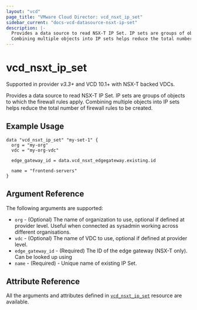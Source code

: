 ```yaml
---
layout: "vcd"
page_title: "VMware Cloud Director: vcd_nsxt_ip_set"
sidebar_current: "docs-vcd-datasource-nsxt-ip-set"
description: |-
  Provides a data source to read NSX-T IP Set. IP sets are groups of objects to which the firewall rules apply. 
  Combining multiple objects into IP sets helps reduce the total number of firewall rules to be created.
---
```


# vcd\_nsxt\_ip\_set

Supported in provider *v3.3+* and VCD 10.1+ with NSX-T backed VDCs.

Provides a data source to read NSX-T IP Set. IP sets are groups of objects to which the firewall rules apply. Combining
multiple objects into IP sets helps reduce the total number of firewall rules to be created.

## Example Usage

```hcl
data "vcd_nsxt_ip_set" "my-set-1" {
  org = "my-org"
  vdc = "my-org-vdc"

  edge_gateway_id = data.vcd_nsxt_edgegateway.existing.id

  name = "frontend-servers"
}
```

## Argument Reference

The following arguments are supported:

* `org` - (Optional) The name of organization to use, optional if defined at provider level. Useful
  when connected as sysadmin working across different organisations.
* `vdc` - (Optional) The name of VDC to use, optional if defined at provider level.
* `edge_gateway_id` - (Required) The ID of the edge gateway (NSX-T only). Can be looked up using
* `name` - (Required)  - Unique name of existing IP Set.

## Attribute Reference

All the arguments and attributes defined in
[`vcd_nsxt_ip_set`](/providers/vmware/vcd/latest/docs/resources/nsxt_ip_set.html) resource are available.
